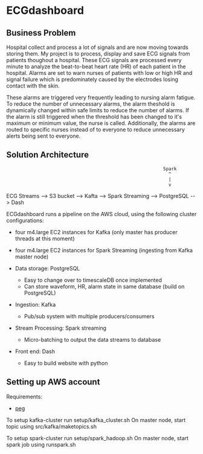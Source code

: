 # ECGdashboard

## Business Problem
Hospital collect and process a lot of signals and are now moving towards storing them. My project is to process, display and save ECG signals from patients thoughout a hospital. These ECG signals are processed every minute to analyze the beat-to-beat heart rate (HR) of each patient in the hospital. Alarms are set to warn nurses of patients with low or high HR and signal failure which is predominately caused by the electrodes losing contact with the skin.

These alarms are triggered very frequently leading to nursing alarm fatigue. To reduce the number of unnecessary alarms, the alarm theshold is dynamically changed within safe limits to reduce the number of alarms. If the alarm is still triggered when the threshold has been changed to it's maximum or minimum value, the nurse is called. Additionally, the alarms are routed to specific nurses instead of to everyone to reduce unnecessary alerts being sent to everyone.

## Solution Architecture
														      Spark
																^
																|
																v
ECG Streams --> S3 bucket --> Kafta --> Spark Streaming --> PostgreSQL --> Dash

ECGdashboard runs a pipeline on the AWS cloud, using the following cluster configurations:
* four m4.large EC2 instances for Kafka (only master has producer threads at this moment)
* four m4.large EC2 instances for Spark Streaming (ingesting from Kafka master node)


* Data storage: PostgreSQL
	* Easy to change over to timescaleDB once implemented
	* Can store waveform, HR, alarm state in same database (build on PostgreSQL)
* Ingestion: Kafka
	* Pub/sub system with multiple producers/consumers
* Stream Processing: Spark streaming
	* Micro-batching to output the data streams to database
* Front end: Dash
	* Easy to build website with python

## Setting up AWS account
Requirements: 
* [peg](https://github.com/InsightDataScience/pegasus)

To setup kafka-cluster run setup/kafka_cluster.sh
On master node, start topic using src/kafka/maketopics.sh

To setup spark-cluster run setup/spark_hadoop.sh
On master node, start spark job using runspark.sh